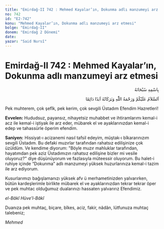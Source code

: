 ```yaml
---
title: "Emirdağ-II 742 : Mehmed Kayalar’ın, Dokunma adlı manzumeyi arz etmesi"
no: 742
id: "E2-742"
konu: "Mehmed Kayalar’ın, Dokunma adlı manzumeyi arz etmesi"
bolge: "Emirdağ-II"
donem: "Emirdağ 2 Dönemi"
date: 
yazar: "Said Nursî"
---
```


# Emirdağ-II 742 : Mehmed Kayalar’ın, Dokunma adlı manzumeyi arz etmesi

<p class="arabic" dir="rtl" title="Meal: “Her türlü noksan sıfatlardan yüce olan Allah’ın adıyla.”">بِاسْمِهِ سُبْحَانَهُ</p>

<p class="arabic" dir="rtl" title="Meal: “Allah’ın selâmı, rahmeti ve bereketleri, ebedî ve dâimî olarak üzerinize olsun.”">اَلسَّلاَمُ عَلَيْكُمْ وَرَحْمَةُ اللّٰهِ وَبَرَكَاتُهُ اَبَدًا دَائِمًا</p>

Pek muhterem, çok şefîk, pek kerim, çok sevgili Üstadım Efendim Hazretleri!

**Evvelen:** Hududsuz, payansız, nihayetsiz muhabbet ve ihtiramlarımı kemal-i acz ile kemal-i iştiyak ile arz eder, mübarek el ve ayaklarınızdan kemal-i edep ve tahassürle öperim efendim.

**Saniyen:** Hissiyat-ı acizanemi nasıl tafsil edeyim, müştak-ı bîkararınızım sevgili Üstadım. Bu defaki muzırlar tarafından rahatsız edilişinize çok üzüldüm. Ve kendime diyorum: "Böyle muzır mahluklar tarafından, hayatımdan pek aziz Üstadımızın rahatsız edilişine bizler mi vesile oluyoruz?" diye düşünüyorum ve fazlasıyla müteessir oluyorum. Bu halet-i ruhiye içinde “Dokunma” adlı manzumeyi yüksek huzurlarınıza kemal-i tazim ile arz ediyorum.

Kusurlarımızı bağışlamanızı yüksek afv ü merhametinizden yalvarırken, bütün kardeşlerimle birlikte mübarek el ve ayaklarınızdan tekrar tekrar öper ve pek muhtac olduğumuz dualarınızı hassaten yalvarırız Efendimiz.

*el-Bâkî Hüve’l-Bâkî*

Duanıza pek muhtaç, biçare, bîkes, aciz, fakir, nâdân, lütfunuza muhtaç talebeniz;

*Mehmed*
